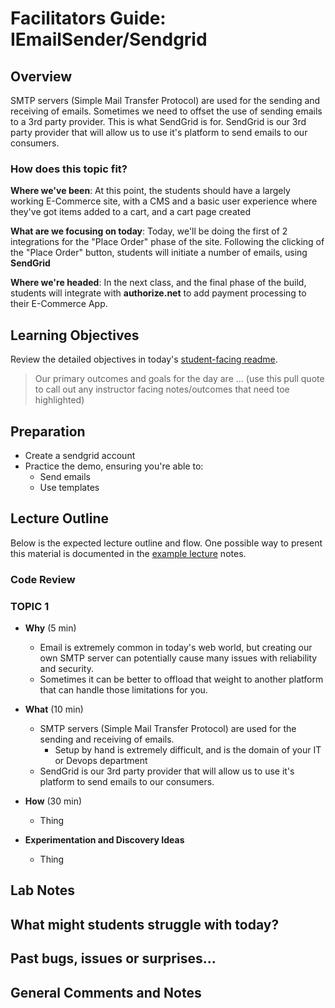 # Facilitators Guide: IEmailSender/Sendgrid

## Overview

SMTP servers (Simple Mail Transfer Protocol) are used for the sending and receiving of emails. Sometimes we need to offset the use of sending emails to a 3rd party provider. This is what SendGrid is for. SendGrid is our 3rd party provider that will allow us to use it's platform to send emails to our consumers.

### How does this topic fit?

**Where we've been**:
At this point, the students should have a largely working E-Commerce site, with a CMS and a basic user experience where they've got items added to a cart, and a cart page created

**What are we focusing on today**:
Today, we'll be doing the first of 2 integrations for the "Place Order" phase of the site. Following the clicking of the "Place Order" button, students will initiate a number of emails, using **SendGrid**

**Where we're headed**:
In the next class, and the final phase of the build, students will integrate with **authorize.net** to add payment processing to their E-Commerce App.

## Learning Objectives

Review the detailed objectives in today's [student-facing readme](../README.md).

> Our primary outcomes and goals for the day are ... (use this pull quote to call out any instructor facing notes/outcomes that need toe highlighted)

## Preparation

- Create a sendgrid account
- Practice the demo, ensuring you're able to:
  - Send emails
  - Use templates

## Lecture Outline

Below is the expected lecture outline and flow. One possible way to present this material is documented in the [example lecture](../LECTURE-NOTES.md) notes.

### Code Review

### TOPIC 1

- **Why** (5 min)
  - Email is extremely common in today's web world, but creating our own SMTP server can potentially cause many issues with reliability and security.
  - Sometimes it can be better to offload that weight to another platform that can handle those limitations for you.

- **What** (10 min)
  - SMTP servers (Simple Mail Transfer Protocol) are used for the sending and receiving of emails.
    - Setup by hand is extremely difficult, and is the domain of your IT or Devops department
  - SendGrid is our 3rd party provider that will allow us to use it's platform to send emails to our consumers.
- **How** (30 min)
  - Thing
- **Experimentation and Discovery Ideas**
  - Thing

## Lab Notes

## What might students struggle with today?

## Past bugs, issues or surprises...

## General Comments and Notes
